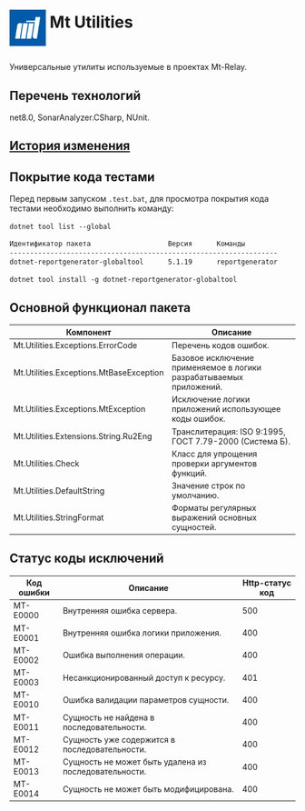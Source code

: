 # <p><img src="iconMt.png" width="64px" height="64px" align="middle"/> Mt Utilities</p>

Универсальные утилиты используемые в проектах Mt-Relay.

## Перечень технологий

net8.0, SonarAnalyzer.CSharp, NUnit.

## [История изменения](CHANGELOG.md)

## Покрытие кода тестами

Перед первым запуском `.test.bat`, для просмотра покрытия кода тестами необходимо выполнить команду:

`dotnet tool list --global`

```
Идентификатор пакета                   Версия      Команды
------------------------------------------------------------------
dotnet-reportgenerator-globaltool      5.1.19      reportgenerator
```

`dotnet tool install -g dotnet-reportgenerator-globaltool`

## Основной функционал пакета

| Компонент                               | Описание                                                            |
|-----------------------------------------|---------------------------------------------------------------------|
| Mt.Utilities.Exceptions.ErrorCode       | Перечень кодов ошибок.                                              |
| Mt.Utilities.Exceptions.MtBaseException | Базовое исключение применяемое в логики разрабатываемых приложений. |
| Mt.Utilities.Exceptions.MtException     | Исключение логики приложений использующее коды ошибок.              |
| Mt.Utilities.Extensions.String.Ru2Eng   | Транслитерация: ISO 9:1995, ГОСТ 7.79-2000 (Система Б).             |
| Mt.Utilities.Check                      | Класс для упрощения проверки аргументов функций.                    |
| Mt.Utilities.DefaultString              | Значение строк по умолчанию.                                        |
| Mt.Utilities.StringFormat               | Форматы регулярных выражений основных сущностей.                    |

## Статус коды исключений

| Код ошибки | Описание                                              | Http-статус код |
|------------|-------------------------------------------------------|-----------------|
| MT-E0000   | Внутренняя ошибка сервера.                            | 500             |
| MT-E0001   | Внутренняя ошибка логики приложения.                  | 400             |
| MT-E0002   | Ошибка выполнения операции.                           | 400             |
| MT-E0003   | Несанкционированный доступ к ресурсу.                 | 401             |
| MT-E0010   | Ошибка валидации параметров сущности.                 | 400             |
| MT-E0011   | Сущность не найдена в последовательности.             | 400             |
| MT-E0012   | Сущность уже содержится в последовательности.         | 400             |
| MT-E0013   | Сущность не может быть удалена из последовательности. | 400             |
| MT-E0014   | Сущность не может быть модифицирована.                | 400             |